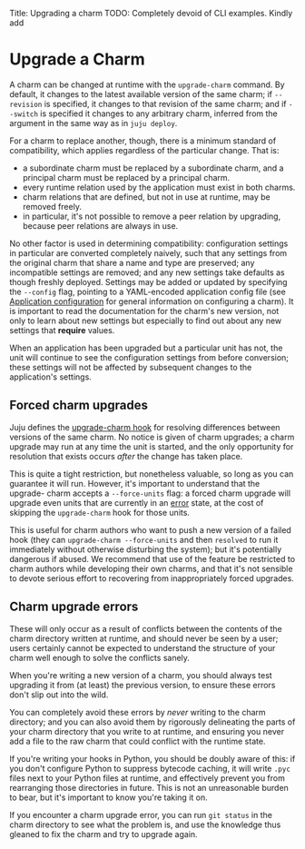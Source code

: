 Title: Upgrading a charm
TODO:  Completely devoid of CLI examples. Kindly add

# Upgrade a Charm

A charm can be changed at runtime with the `upgrade-charm` command. By default,
it changes to the latest available version of the same charm; if `--revision`
is specified, it changes to that revision of the same charm; and if `--switch`
is specified it changes to any arbitrary charm, inferred from the argument in
the same way as in `juju deploy`.

For a charm to replace another, though, there is a minimum standard of
compatibility, which applies regardless of the particular change. That is:

  - a subordinate charm must be replaced by a subordinate charm, and a principal
    charm must be replaced by a principal charm.
  - every runtime relation used by the application must exist in both charms.
  - charm relations that are defined, but not in use at runtime, may be removed
    freely.
  - in particular, it's not possible to remove a peer relation by upgrading,
    because peer relations are always in use.

No other factor is used in determining compatibility: configuration settings in
particular are converted completely naively, such that any settings from the
original charm that share a name and type are preserved; any incompatible
settings are removed; and any new settings take defaults as though freshly
deployed. Settings may be added or updated by specifying the `--config` flag,
pointing to a YAML-encoded application config file (see
[Application configuration][charms-config] for general information on
configuring a charm). It is important to read the documentation for the charm's
new version, not only to learn about new settings but especially to find out
about any new settings that **require** values.

When an application has been upgraded but a particular unit has not, the unit
will continue to see the configuration settings from before conversion; these
settings will not be affected by subsequent changes to the application's
settings.

## Forced charm upgrades

Juju defines the [upgrade-charm hook](reference-charm-hooks.html#upgrade-charm)
for resolving differences between versions of the same charm. No notice is given
of charm upgrades; a charm upgrade may run at any time the unit is started, and
the only opportunity for resolution that exists occurs *after* the change has
taken place.

This is quite a tight restriction, but nonetheless valuable, so long as you can
guarantee it will run. However, it's important to understand that the upgrade-
charm accepts a `--force-units` flag: a forced charm upgrade will upgrade even
units that are currently in an [error](../authors-hook-errors.html) state, at
the cost of skipping the `upgrade-charm` hook for those units.

This is useful for charm authors who want to push a new version of a failed
hook (they can `upgrade-charm --force-units` and then `resolved` to run it
immediately without otherwise disturbing the system); but it's potentially
dangerous if abused. We recommend that use of the feature be restricted to charm
authors while developing their own charms, and that it's not sensible to devote
serious effort to recovering from inappropriately forced upgrades.

## Charm upgrade errors

These will only occur as a result of conflicts between the contents of the charm
directory written at runtime, and should never be seen by a user; users
certainly cannot be expected to understand the structure of your charm well
enough to solve the conflicts sanely.

When you're writing a new version of a charm, you should always test upgrading
it from (at least) the previous version, to ensure these errors don't slip out
into the wild.

You can completely avoid these errors by _never_ writing to the charm directory;
and you can also avoid them by rigorously delineating the parts of your charm
directory that you write to at runtime, and ensuring you never add a file to the
raw charm that could conflict with the runtime state.

If you're writing your hooks in Python, you should be doubly aware of this: if
you don't configure Python to suppress bytecode caching, it will write `.pyc`
files next to your Python files at runtime, and effectively prevent you from
rearranging those directories in future. This is not an unreasonable burden to
bear, but it's important to know you're taking it on.

If you encounter a charm upgrade error, you can run `git status` in the charm
directory to see what the problem is, and use the knowledge thus gleaned to fix
the charm and try to upgrade again.


<!-- LINKS -->

[charms-config]: ./charms-config.html
